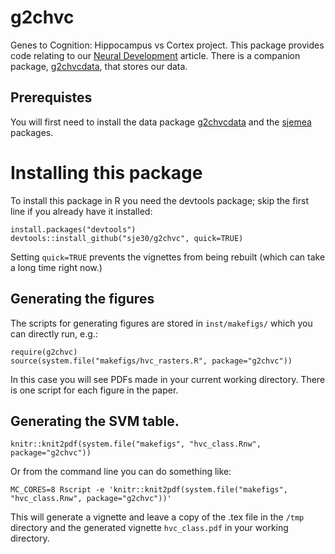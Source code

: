 # g2chvc


Genes to Cognition: Hippocampus vs Cortex project.
This package provides code relating to our
[Neural Development](http://www.neuraldevelopment.com/content/10/1/1)
article.  There is a companion package,
[g2chvcdata](https://github.com/sje30/g2chvcdata), that stores our data.


## Prerequistes

You will first need to install the data package
[g2chvcdata](http://github.com/sje30/g2chvcdata) and the
[sjemea](http://github.com/sje30/sjemea) packages.

# Installing this package

To install this package in R you need the devtools package; skip the
first line if you already have it installed:

	install.packages("devtools")
	devtools::install_github("sje30/g2chvc", quick=TRUE)

Setting `quick=TRUE` prevents the vignettes from being rebuilt (which
can take a long time right now.)

## Generating the figures

The scripts for generating figures are stored in `inst/makefigs/`
which you can directly run, e.g.:

	require(g2chvc)
	source(system.file("makefigs/hvc_rasters.R", package="g2chvc"))

In this case you will see PDFs made in your current working
directory.  There is one script for each figure in the paper.

## Generating the SVM table.

	knitr::knit2pdf(system.file("makefigs", "hvc_class.Rnw", package="g2chvc"))

Or from the command line you can do something like:

	MC_CORES=8 Rscript -e 'knitr::knit2pdf(system.file("makefigs", "hvc_class.Rnw", package="g2chvc"))'

This will generate a vignette and leave a copy of the .tex file in the
`/tmp` directory and the generated vignette `hvc_class.pdf` in your
working directory.



